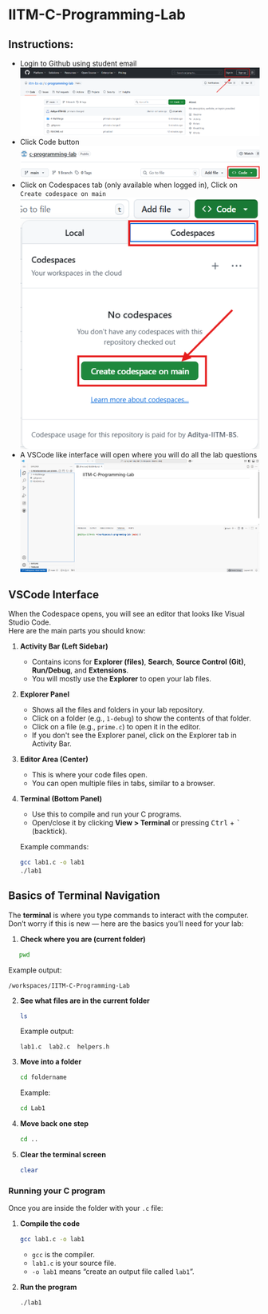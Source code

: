 # IITM-C-Programming-Lab

## Instructions:

- Login to Github using student email
![alt text](image-1.png)
- Click Code button
![alt text](image.png)
- Click on Codespaces tab (only available when logged in), Click on `Create codespace on main`
![alt text](image-2.png)
- A VSCode like interface will open where you will do all the lab questions
![alt text](image-3.png)

## VSCode Interface

When the Codespace opens, you will see an editor that looks like Visual Studio Code.  
Here are the main parts you should know:

1. **Activity Bar (Left Sidebar)**  
   - Contains icons for **Explorer (files)**, **Search**, **Source Control (Git)**, **Run/Debug**, and **Extensions**.  
   - You will mostly use the **Explorer** to open your lab files.

   <!-- ![alt text](explorer.png) -->

2. **Explorer Panel**  
   - Shows all the files and folders in your lab repository.  
   - Click on a folder (e.g., `1-debug`) to show the contents of that folder.
   - Click on a file (e.g., `prime.c`) to open it in the editor.
   - If you don't see the Explorer panel, click on the Explorer tab in Activity Bar.

   <!-- ![alt text](files.png) -->

3. **Editor Area (Center)**  
   - This is where your code files open.  
   - You can open multiple files in tabs, similar to a browser.

   <!-- ![alt text](editor.png) -->

4. **Terminal (Bottom Panel)**  
   - Use this to compile and run your C programs.  
   - Open/close it by clicking **View > Terminal** or pressing <kbd>Ctrl</kbd> + <kbd>`</kbd> (backtick).  

   Example commands:
   ```bash
   gcc lab1.c -o lab1
   ./lab1

## Basics of Terminal Navigation

The **terminal** is where you type commands to interact with the computer.  
Don’t worry if this is new — here are the basics you’ll need for your lab:

1. **Check where you are (current folder)**

```bash
   pwd
```

Example output:

```
/workspaces/IITM-C-Programming-Lab
```

2. **See what files are in the current folder**

   ```bash
   ls
   ```

   Example output:

   ```
   lab1.c  lab2.c  helpers.h
   ```

3. **Move into a folder**

   ```bash
   cd foldername
   ```

   Example:

   ```bash
   cd Lab1
   ```

4. **Move back one step**

   ```bash
   cd ..
   ```

5. **Clear the terminal screen**

   ```bash
   clear
   ```


### Running your C program

Once you are inside the folder with your `.c` file:

1. **Compile the code**

   ```bash
   gcc lab1.c -o lab1
   ```

   * `gcc` is the compiler.
   * `lab1.c` is your source file.
   * `-o lab1` means “create an output file called `lab1`”.

2. **Run the program**

   ```bash
   ./lab1
   ```

